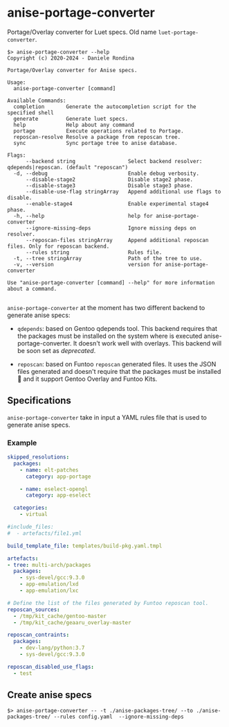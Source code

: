 # anise-portage-converter

Portage/Overlay converter for Luet specs.
Old name `luet-portage-converter`.

```
$> anise-portage-converter --help
Copyright (c) 2020-2024 - Daniele Rondina

Portage/Overlay converter for Anise specs.

Usage:
  anise-portage-converter [command]

Available Commands:
  completion       Generate the autocompletion script for the specified shell
  generate         Generate luet specs.
  help             Help about any command
  portage          Execute operations related to Portage.
  reposcan-resolve Resolve a package from reposcan tree.
  sync             Sync portage tree to anise database.

Flags:
      --backend string                 Select backend resolver: qdepends|reposcan. (default "reposcan")
  -d, --debug                          Enable debug verbosity.
      --disable-stage2                 Disable stage2 phase.
      --disable-stage3                 Disable stage3 phase.
      --disable-use-flag stringArray   Append additional use flags to disable.
      --enable-stage4                  Enable experimental stage4 phase.
  -h, --help                           help for anise-portage-converter
      --ignore-missing-deps            Ignore missing deps on resolver.
      --reposcan-files stringArray     Append additional reposcan files. Only for reposcan backend.
      --rules string                   Rules file.
  -t, --tree stringArray               Path of the tree to use.
  -v, --version                        version for anise-portage-converter

Use "anise-portage-converter [command] --help" for more information about a command.


```


`anise-portage-converter` at the moment has two different backend to generate anise specs:

  * `qdepends`: based on Gentoo qdepends tool. This backend requires that the packages must be installed on the system where is executed anise-portage-converter. It doesn't work well with overlays.
     This backend will be soon set as *deprecated*.

  * `reposcan`: based on Funtoo `reposcan` generated files. It uses the JSON files generated and doesn't require that the packages must be installed :champagne: and it support Gentoo Overlay and Funtoo Kits.


## Specifications

`anise-portage-converter` take in input a YAML rules file that is used to generate anise specs.

### Example

```yaml
skipped_resolutions:
  packages:
    - name: elt-patches
      category: app-portage

    - name: eselect-opengl
      category: app-eselect

  categories:
    - virtual

#include_files:
#  - artefacts/file1.yml

build_template_file: templates/build-pkg.yaml.tmpl

artefacts:
- tree: multi-arch/packages
  packages:
    - sys-devel/gcc:9.3.0
    - app-emulation/lxd
    - app-emulation/lxc

# Define the list of the files generated by Funtoo reposcan tool.
reposcan_sources:
  - /tmp/kit_cache/gentoo-master
  - /tmp/kit_cache/geaaru_overlay-master

reposcan_contraints:
  packages:
    - dev-lang/python:3.7
    - sys-devel/gcc:9.3.0

reposcan_disabled_use_flags:
  - test
```

## Create anise specs

```
$> anise-portage-converter -- -t ./anise-packages-tree/ --to ./anise-packages-tree/ --rules config.yaml  --ignore-missing-deps

```

